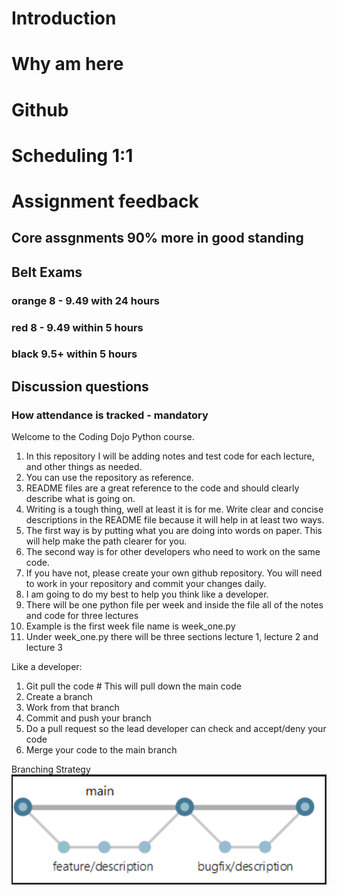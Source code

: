 # Introduction
# Why am here
# Github
# Scheduling 1:1
# Assignment feedback 
## Core assgnments 90% more in good standing
## Belt Exams
### orange 8 - 9.49 with 24 hours
### red 8 - 9.49 within 5 hours
### black 9.5+ within 5 hours
## Discussion questions
### How attendance is tracked - mandatory

Welcome to the Coding Dojo Python course.
1. In this repository I will be adding notes and test code for each lecture, and other things as needed.
2. You can use the repository as reference.
3. README files are a great reference to the code and should clearly describe what is going on.
4. Writing is a tough thing, well at least it is for me. Write clear and concise descriptions in the README file because it will help in at least two ways.
5. The first way is by putting what you are doing into words on paper. This will help make the path clearer for you.
6. The second way is for other developers who need to work on the same code.
7. If you have not, please create your own github repository. You will need to work in your repository and commit your changes daily.
8. I am going to do my best to help you think like a developer.
9. There will be one python file per week and inside the file all of the notes and code for three lectures
10. Example is the first week file name is week_one.py
11. Under week_one.py there will be three sections lecture 1, lecture 2 and lecture 3


Like a developer:
1. Git pull the code # This will pull down the main code
2. Create a branch
3. Work from that branch
4. Commit and push your branch
5. Do a pull request so the lead developer can check and accept/deny your code
6. Merge your code to the main branch

Branching Strategy 
![alt text](image.png)
